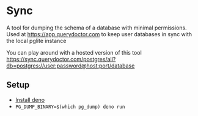 # Sync

A tool for dumping the schema of a database with minimal permissions.
Used at https://app.querydoctor.com to keep user databases in sync with the local pglite instance

You can play around with a hosted version of this tool
https://sync.querydoctor.com/postgres/all?db=postgres://user:password@host:port/database

## Setup

- [Install deno](https://docs.deno.com/runtime/getting_started/installation/)
- `PG_DUMP_BINARY=$(which pg_dump) deno run `
